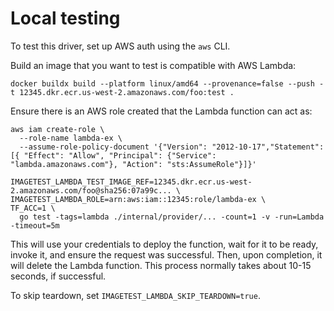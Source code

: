 # Local testing

To test this driver, set up AWS auth using the `aws` CLI.

Build an image that you want to test is compatible with AWS Lambda:

```
docker buildx build --platform linux/amd64 --provenance=false --push -t 12345.dkr.ecr.us-west-2.amazonaws.com/foo:test . 
```

Ensure there is an AWS role created that the Lambda function can act as:

```
aws iam create-role \
  --role-name lambda-ex \   
  --assume-role-policy-document '{"Version": "2012-10-17","Statement": [{ "Effect": "Allow", "Principal": {"Service": "lambda.amazonaws.com"}, "Action": "sts:AssumeRole"}]}'
```

```
IMAGETEST_LAMBDA_TEST_IMAGE_REF=12345.dkr.ecr.us-west-2.amazonaws.com/foo@sha256:07a99c... \
IMAGETEST_LAMBDA_ROLE=arn:aws:iam::12345:role/lambda-ex \
TF_ACC=1 \
  go test -tags=lambda ./internal/provider/... -count=1 -v -run=Lambda -timeout=5m
```

This will use your credentials to deploy the function, wait for it to be ready, invoke it, and ensure the request was successful. Then, upon completion, it will delete the Lambda function. This process normally takes about 10-15 seconds, if successful.

To skip teardown, set `IMAGETEST_LAMBDA_SKIP_TEARDOWN=true`.
